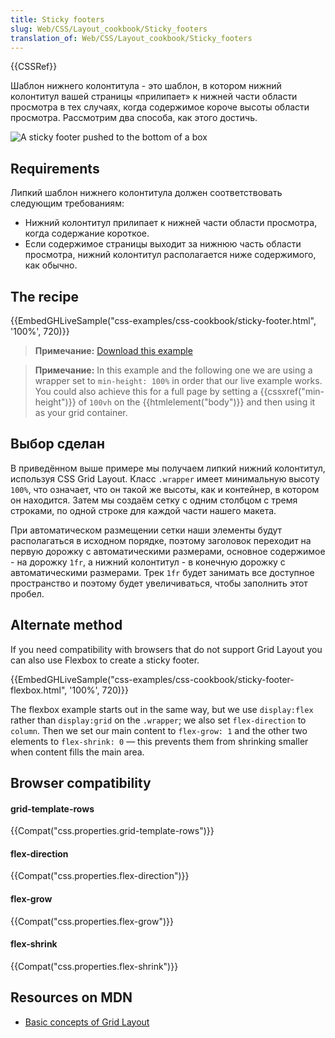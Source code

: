 ```yaml
---
title: Sticky footers
slug: Web/CSS/Layout_cookbook/Sticky_footers
translation_of: Web/CSS/Layout_cookbook/Sticky_footers
---
```


{{CSSRef}}

Шаблон нижнего колонтитула - это шаблон, в котором нижний колонтитул вашей страницы «прилипает» к нижней части области просмотра в тех случаях, когда содержимое короче высоты области просмотра. Рассмотрим два способа, как этого достичь.

![A sticky footer pushed to the bottom of a box](cookbook-footer.png)

## Requirements

Липкий шаблон нижнего колонтитула должен соответствовать следующим требованиям:

- Нижний колонтитул прилипает к нижней части области просмотра, когда содержание короткое.
- Если содержимое страницы выходит за нижнюю часть области просмотра, нижний колонтитул располагается ниже содержимого, как обычно.

## The recipe

{{EmbedGHLiveSample("css-examples/css-cookbook/sticky-footer.html", '100%', 720)}}

> **Примечание:** [Download this example](https://github.com/mdn/css-examples/blob/master/css-cookbook/sticky-footer--download.html)

> **Примечание:** In this example and the following one we are using a wrapper set to `min-height: 100%` in order that our live example works. You could also achieve this for a full page by setting a {{cssxref("min-height")}} of `100vh` on the {{htmlelement("body")}} and then using it as your grid container.

## Выбор сделан

В приведённом выше примере мы получаем липкий нижний колонтитул, используя CSS Grid Layout. Класс `.wrapper` имеет минимальную высоту `100%`, что означает, что он такой же высоты, как и контейнер, в котором он находится. Затем мы создаём сетку с одним столбцом с тремя строками, по одной строке для каждой части нашего макета.

При автоматическом размещении сетки наши элементы будут располагаться в исходном порядке, поэтому заголовок переходит на первую дорожку с автоматическими размерами, основное содержимое - на дорожку `1fr`, а нижний колонтитул - в конечную дорожку с автоматическими размерами. Трек `1fr` будет занимать все доступное пространство и поэтому будет увеличиваться, чтобы заполнить этот пробел.

## Alternate method

If you need compatibility with browsers that do not support Grid Layout you can also use Flexbox to create a sticky footer.

{{EmbedGHLiveSample("css-examples/css-cookbook/sticky-footer-flexbox.html", '100%', 720)}}

The flexbox example starts out in the same way, but we use `display:flex` rather than `display:grid` on the `.wrapper`; we also set `flex-direction` to `column`. Then we set our main content to `flex-grow: 1` and the other two elements to `flex-shrink: 0` — this prevents them from shrinking smaller when content fills the main area.

## Browser compatibility

#### grid-template-rows

{{Compat("css.properties.grid-template-rows")}}

#### flex-direction

{{Compat("css.properties.flex-direction")}}

#### flex-grow

{{Compat("css.properties.flex-grow")}}

#### flex-shrink

{{Compat("css.properties.flex-shrink")}}

## Resources on MDN

- [Basic concepts of Grid Layout](/ru/docs/Web/CSS/CSS_Grid_Layout/Basic_Concepts_of_Grid_Layout)
